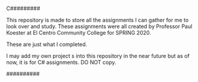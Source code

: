 #
C#########

This repository is made to store all the assignments I can gather for me to look over and study. 
These assignments were all created by Professor Paul Koester at El Centro Community College for SPRING 2020.

These are just what I completed.

I may add my own project s into this repository in the near future but as of now, it is for C# assignments. DO NOT copy.

##########
